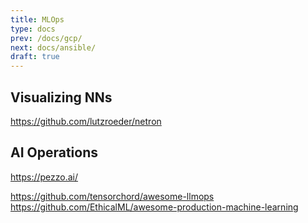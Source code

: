 ```yaml
---
title: MLOps
type: docs
prev: /docs/gcp/
next: docs/ansible/
draft: true
---
```



## Visualizing NNs

https://github.com/lutzroeder/netron

## AI Operations

https://pezzo.ai/


https://github.com/tensorchord/awesome-llmops
https://github.com/EthicalML/awesome-production-machine-learning